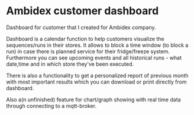 # Ambidex customer dashboard
Dashboard for customer that I created for Ambidex company.

Dashboard is a calendar function to help customers visualize the sequences/runs in their stores. It allows to block a time window (to block a run) in case there is planned service for their fridge/freeze system. Furthermore you can see upcoming events and all historical runs - what date,time and in which store they've been executed. 

There is also a functionality to get a personalized report of previous month with most important results which you can download or print directly from dashboard. 

Also a(n unfinished) feature for chart/graph showing with real time data through connecting to a mqtt-broker. 
